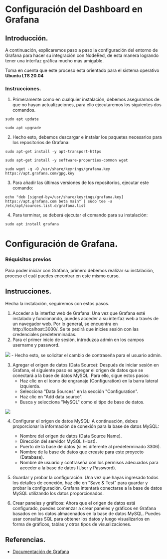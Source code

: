 # Configuración del Dashboard en Grafana

## Introducción.

A continuación, explicaremos paso a paso la configuración del entorno de Grafana para hacer su integración con NodeRed, de esta manera logrando tener una interfaz gráfica mucho más amigable.

Toma en cuenta que este proceso esta orientado para el sistema operativo **Ubuntu LTS 20.04**

### Instrucciones.

1. Primeramente como en cualquier instalación, debemos asegurarnos de que no hayan actualizaciones, para ello ejecutaremos los siguientes dos comandos.
~~~
sudo apt update

sudo apt upgrade
~~~

2. Hecho esto, debemos descargar e instalar los paquetes necesarios para los repositorios de Grafana:

~~~
sudo apt-get install -y apt-transport-https

sudo apt-get install -y software-properties-common wget

sudo wget -q -O /usr/share/keyrings/grafana.key https://apt.grafana.com/gpg.key
~~~

3. Para añadir las últimas versiones de los repositorios, ejecutar este comando:

~~~
echo "deb [signed-by=/usr/share/keyrings/grafana.key] https://apt.grafana.com beta main" | sudo tee -a /etc/apt/sources.list.d/grafana.list
~~~

4. Para terminar, se deberá ejecutar el comando para su instalación:

~~~
sudo apt install grafana
~~~

# Configuración de Grafana.
### Réquisitos previos

Para poder iniciar con Grafana, primero debemos realizar su instalación, proceso el cuál puedes encontrar en este mismo curso.

## Instrucciones.

Hecha la instalación, seguiremos con estos pasos.

1. Acceder a la interfaz web de Grafana: Una vez que Grafana esté instalado y funcionando, puedes acceder a su interfaz web a través de un navegador web. Por lo general, se encuentra en http://localhost:3000/. Se te pedirá que inicies sesión con las credenciales predeterminadas.
2. Para el primer inicio de sesión, introduzca admin en los campos username y password.

![](https://github.com/elizabeth-arevalo/prestamo-de-equipos-con-RFID/blob/main/img/grafana-login.png)
    - Hecho esto, se solicitar el cambio de contraseña para el usuario admin.

3. Agregar el origen de datos (Data Source): Después de iniciar sesión en Grafana, el siguiente paso es agregar el origen de datos que se conectará a la base de datos MySQL. Para ello, sigue estos pasos:
    - Haz clic en el ícono de engranaje (Configuration) en la barra lateral izquierda.
    - Selecciona "Data Sources" en la sección "Configuration".
    - Haz clic en "Add data source".
    - Busca y selecciona "MySQL" como el tipo de base de datos.

![](https://github.com/elizabeth-arevalo/prestamo-de-equipos-con-RFID/blob/main/img/grafana.png)

4. Configurar el origen de datos MySQL: A continuación, debes proporcionar la información de conexión para la base de datos MySQL:
    - Nombre del origen de datos (Data Source Name).
    - Dirección del servidor MySQL (Host).
    - Puerto de la base de datos (si es diferente al predeterminado 3306).
    - Nombre de la base de datos que creaste para este proyecto (Database).
    - Nombre de usuario y contraseña con los permisos adecuados para acceder a la base de datos (User y Password).

5. Guardar y probar la configuración: Una vez que hayas ingresado todos los detalles de conexión, haz clic en "Save & Test" para guardar y probar la configuración. Grafana intentará conectarse a la base de datos MySQL utilizando los datos proporcionados.

6. Crear paneles y gráficos: Ahora que el origen de datos está configurado, puedes comenzar a crear paneles y gráficos en Grafana basados en los datos almacenados en la base de datos MySQL. Puedes usar consultas SQL para obtener los datos y luego visualizarlos en forma de gráficos, tablas y otros tipos de visualizaciones.

## Referencias.

- [Documentación de Grafana](https://grafana.com/docs/grafana/latest/setup-grafana/installation/debian/)  
